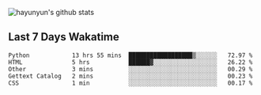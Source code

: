 
![hayunyun's github stats](https://github-readme-stats.vercel.app/api?username=hayunyun&show_icons=true)

## Last 7 Days Wakatime
<!--START_SECTION:waka-->
```text
Python            13 hrs 55 mins  ██████████████████▒░░░░░░   72.97 % 
HTML              5 hrs           ██████▓░░░░░░░░░░░░░░░░░░   26.22 % 
Other             3 mins          ░░░░░░░░░░░░░░░░░░░░░░░░░   00.29 % 
Gettext Catalog   2 mins          ░░░░░░░░░░░░░░░░░░░░░░░░░   00.23 % 
CSS               1 min           ░░░░░░░░░░░░░░░░░░░░░░░░░   00.17 % 
```
<!--END_SECTION:waka-->

      


<!--
**hayunyun/hayunyun** is a ✨ _special_ ✨ repository because its `README.md` (this file) appears on your GitHub profile.

Here are some ideas to get you started:

- 🔭 I’m currently working on ...
- 🌱 I’m currently learning ...
- 👯 I’m looking to collaborate on ...
- 🤔 I’m looking for help with ...
- 💬 Ask me about ...
- 📫 How to reach me: ...
- 😄 Pronouns: ...
- ⚡ Fun fact: ...
-->

